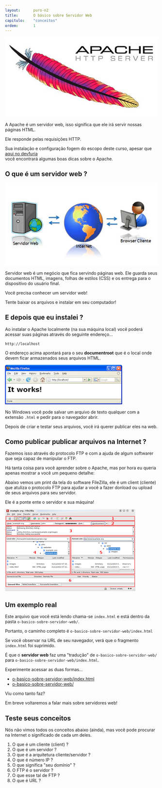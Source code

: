 ```yaml
---
layout:      puro-n2
title:       O básico sobre Servidor Web
capitulo:    "conceitos"
ordem:       1
---
```



![](apache-server-logo.png)

A Apache é um servidor web, isso significa que ele irá servir nossas páginas HTML.

Ele responde pelas requisições HTTP.

Sua instalação e configuração fogem do escopo deste curso, apesar que
[aqui no devfuria](https://www.google.com.br/search?q=devfuria.com.br+apache&gws_rd=cr&dcr=0&ei=GaMJWrWNNMGAwgTa6bOICg)
<br /> você encontrará algumas boas dicas sobre o Apache.


## O que é um servidor web ?

![](servidor-web.jpg)

Servidor web é um negócio que fica servindo páginas web. Ele guarda seus documentos HTML, imagens, folhas de estilos (CSS)
e os entrega para o dispositivo do usuário final.

Você precisa conhecer um servidor web!

Tente baixar os arquivos e instalar em seu computador!


## E depois que eu instalei ?

Ao instalar o Apache localmente (na sua máquina local) você poderá acessar suas páginas através do seguinte endereço...

    http://localhost

O endereço acima apontará para o seu __documentroot__ que é o local onde devem ficar armazenados seus arquivos HTML.

![](its-work.jpeg)

No Windows você pode salvar um arquivo de texto qualquer com a extensão `.html` e pedir para o navegador abrir.

Depois de criar e testar seus arquivos, você irá querer publicar eles na web.


## Como publicar publicar arquivos na Internet ?

Fazemos isso através do protocolo FTP e com a ajuda de algum softwarer que seja capaz de manipular o FTP.

Há tanta coisa para você aprender sobre o Apache, mas por hora eu queria apenas mostrar a você um pequeno detalhe:

Abaixo vemos um print da tela do software FileZilla, ele é um client (cliente) que atuliza o protocolo FTP para ajudar
a você a fazer donload ou upload de seus arquivos para seu servidor.

Ele é a ponte ente o servidor e sua máquina!

![](tela-filezilla-ftp.png)


## Um exemplo real

Este arquivo que você está lendo chama-se `index.html` e está dentro da pasta `o-basico-sobre-servidor-web/`.

Portanto, o caminho completo é `o-basico-sobre-servidor-web/index.html`

Se você observar na URL de seu navegador, verá que o fragmento `index.html` foi suprimido.

É que o __servidor web__ faz uma "tradução" de `o-basico-sobre-servidor-web/` para `o-basico-sobre-servidor-web/index.html`.

Experimente acessar as duas formas...

- [o-basico-sobre-servidor-web/index.html](/html-css/o-basico-sobre-servidor-web/index.html)
- [o-basico-sobre-servidor-web/](/html-css/o-basico-sobre-servidor-web/)

Viu como tanto faz?

Em breve voltaremos a falar mais sobre servidores web!


## Teste seus conceitos

Nós não vimos todos os conceitos abaixo (ainda), mas você pode procurar na Internet o significado de cada um deles.

1. O que é um cliente (client) ?
2. O que é um servidor ?
3. O que é a arquitetura cliente/servidor ?
4. O que é número IP ?
5. O que significa "seu domínio" ?
6. O FTP é o servidor ?
7. O que esse tal de FTP ?
8. O que é URL ?
